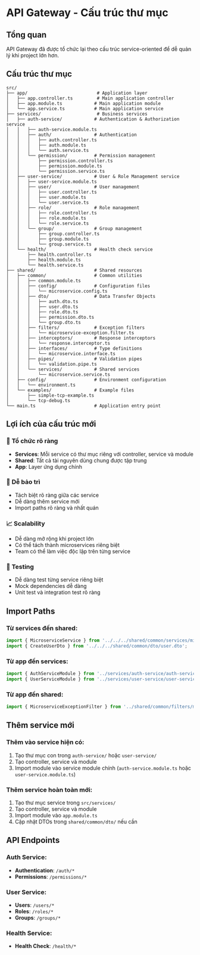 # API Gateway - Cấu trúc thư mục

## Tổng quan
API Gateway đã được tổ chức lại theo cấu trúc service-oriented để dễ quản lý khi project lớn hơn.

## Cấu trúc thư mục

```
src/
├── app/                          # Application layer
│   ├── app.controller.ts         # Main application controller
│   ├── app.module.ts            # Main application module
│   └── app.service.ts           # Main application service
├── services/                     # Business services
│   ├── auth-service/            # Authentication & Authorization service
│   │   ├── auth-service.module.ts
│   │   ├── auth/                # Authentication
│   │   │   ├── auth.controller.ts
│   │   │   ├── auth.module.ts
│   │   │   └── auth.service.ts
│   │   └── permission/          # Permission management
│   │       ├── permission.controller.ts
│   │       ├── permission.module.ts
│   │       └── permission.service.ts
│   ├── user-service/            # User & Role Management service
│   │   ├── user-service.module.ts
│   │   ├── user/                # User management
│   │   │   ├── user.controller.ts
│   │   │   ├── user.module.ts
│   │   │   └── user.service.ts
│   │   ├── role/                # Role management
│   │   │   ├── role.controller.ts
│   │   │   ├── role.module.ts
│   │   │   └── role.service.ts
│   │   └── group/               # Group management
│   │       ├── group.controller.ts
│   │       ├── group.module.ts
│   │       └── group.service.ts
│   └── health/                  # Health check service
│       ├── health.controller.ts
│       ├── health.module.ts
│       └── health.service.ts
├── shared/                      # Shared resources
│   ├── common/                  # Common utilities
│   │   ├── common.module.ts
│   │   ├── config/              # Configuration files
│   │   │   └── microservice.config.ts
│   │   ├── dto/                 # Data Transfer Objects
│   │   │   ├── auth.dto.ts
│   │   │   ├── user.dto.ts
│   │   │   ├── role.dto.ts
│   │   │   ├── permission.dto.ts
│   │   │   └── group.dto.ts
│   │   ├── filters/             # Exception filters
│   │   │   └── microservice-exception.filter.ts
│   │   ├── interceptors/        # Response interceptors
│   │   │   └── response.interceptor.ts
│   │   ├── interfaces/          # Type definitions
│   │   │   └── microservice.interface.ts
│   │   ├── pipes/               # Validation pipes
│   │   │   └── validation.pipe.ts
│   │   └── services/            # Shared services
│   │       └── microservice.service.ts
│   ├── config/                  # Environment configuration
│   │   └── environment.ts
│   └── examples/                # Example files
│       ├── simple-tcp-example.ts
│       └── tcp-debug.ts
└── main.ts                      # Application entry point
```

## Lợi ích của cấu trúc mới

### 🎯 **Tổ chức rõ ràng**
- **Services**: Mỗi service có thư mục riêng với controller, service và module
- **Shared**: Tất cả tài nguyên dùng chung được tập trung
- **App**: Layer ứng dụng chính

### 🔧 **Dễ bảo trì**
- Tách biệt rõ ràng giữa các service
- Dễ dàng thêm service mới
- Import paths rõ ràng và nhất quán

### 📈 **Scalability**
- Dễ dàng mở rộng khi project lớn
- Có thể tách thành microservices riêng biệt
- Team có thể làm việc độc lập trên từng service

### 🧪 **Testing**
- Dễ dàng test từng service riêng biệt
- Mock dependencies dễ dàng
- Unit test và integration test rõ ràng

## Import Paths

### Từ services đến shared:
```typescript
import { MicroserviceService } from '../../../shared/common/services/microservice.service';
import { CreateUserDto } from '../../../shared/common/dto/user.dto';
```

### Từ app đến services:
```typescript
import { AuthServiceModule } from '../services/auth-service/auth-service.module';
import { UserServiceModule } from '../services/user-service/user-service.module';
```

### Từ app đến shared:
```typescript
import { MicroserviceExceptionFilter } from '../shared/common/filters/microservice-exception.filter';
```

## Thêm service mới

### Thêm vào service hiện có:
1. Tạo thư mục con trong `auth-service/` hoặc `user-service/`
2. Tạo controller, service và module
3. Import module vào service module chính (`auth-service.module.ts` hoặc `user-service.module.ts`)

### Thêm service hoàn toàn mới:
1. Tạo thư mục service trong `src/services/`
2. Tạo controller, service và module
3. Import module vào `app.module.ts`
4. Cập nhật DTOs trong `shared/common/dto/` nếu cần

## API Endpoints

### Auth Service:
- **Authentication**: `/auth/*`
- **Permissions**: `/permissions/*`

### User Service:
- **Users**: `/users/*`
- **Roles**: `/roles/*`
- **Groups**: `/groups/*`

### Health Service:
- **Health Check**: `/health/*`
